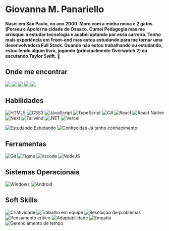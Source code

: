 # Giovanna M. Panariello 

#### Nasci em São Paulo, no ano 2000. Moro com a minha noiva e 2 gatos (Perseu e Apolo) na cidade de Osasco. Cursei Pedagogia mas me arrisquei a estudar tecnologia e acabei optando por essa carreira. Tenho mais experiência em Front-end mas estou estudando para me tornar uma desenvolvedora Full Stack. Quando não estou trabalhando ou estudando, estou lendo algum livro, jogando (principalmente Overwatch 2) ou escutando Taylor Swift. 🤍

## Onde me encontrar
<a href="https://www.linkedin.com/in/gmpanariello/">
  <img src="https://img.shields.io/badge/LinkedIn-D47286?style=for-the-badge&logo=linkedin&logoColor=white" />
</a>
<a href="https://github.com/gmpanariello">
  <img src="https://img.shields.io/badge/GitHub-D47286?style=for-the-badge&logo=github&logoColor=white" />
</a>
<a href="https://discord.com/channels/@panariello/">
  <img src="https://img.shields.io/badge/Discord-D47286?style=for-the-badge&logo=discord&logoColor=white" />
</a>
<a href="mailto:contatopanariello@gmail.com">
  <img src="https://img.shields.io/badge/Gmail-D47286?style=for-the-badge&logo=gmail&logoColor=white"/>
</a>
<a href="https://www.dio.me/users/contatopanariello">
  <img src="https://img.shields.io/badge/DIO-D47286?style=for-the-badge"/>
</a>

## Habilidades 
![HTML5](https://img.shields.io/badge/HTML5-D47286?style=for-the-badge&logo=html5&logoColor=white)
![CSS3](https://img.shields.io/badge/CSS3-D47286?style=for-the-badge&logo=css3&logoColor=white)
![JavaScript](https://img.shields.io/badge/JavaScript-D47286?style=for-the-badge&logo=javascript&logoColor=white)
![TypeScript](https://img.shields.io/badge/TypeScript-D47286?style=for-the-badge&logo=typescript&logoColor=white)
![C#](https://img.shields.io/badge/C%23-B24A60?style=for-the-badge&logo=c-sharp&logoColor=white)
![React](https://img.shields.io/badge/React-D47286?style=for-the-badge&logo=react&logoColor=white)
![React Native](https://img.shields.io/badge/React_Native-D47286?style=for-the-badge&logo=react&logoColor=white)
![Next](https://img.shields.io/badge/Next-D47286?style=for-the-badge&logo=next.js&logoColor=white)
![Tailwind](https://img.shields.io/badge/tailwindcss-D47286?style=for-the-badge&logo=tailwind-css&logoColor=white)
![.NET](https://img.shields.io/badge/.NET-B24A60?style=for-the-badge&logo=.net&logoColor=white)
![Vercel](https://img.shields.io/badge/vercel-D47286?style=for-the-badge&logo=vercel&logoColor=white)

![Estudando](https://img.shields.io/badge/-B24A60?style=for-the-badge) Estudando
![Conhecidas](https://img.shields.io/badge/-D47286?style=for-the-badge) Já tenho conhecimento

## Ferramentas
![Git](https://img.shields.io/badge/GIT-D47286?style=for-the-badge&logo=git&logoColor=white)
![Figma](https://img.shields.io/badge/Figma-D47286?style=for-the-badge&logo=figma&logoColor=white)
![Vscode](https://img.shields.io/badge/Vscode-D47286?style=for-the-badge&logo=visual-studio-code&logoColor=white)
![NodeJS](https://img.shields.io/badge/node.js-D47286?style=for-the-badge&logo=node.js&logoColor=white)

## Sistemas Operacionais
![Windows](https://img.shields.io/badge/Windows-D47286?style=for-the-badge)
![Android](https://img.shields.io/badge/Android-D47286?style=for-the-badge)

## Soft Skills
![Criatividade](https://img.shields.io/badge/🤍_Criatividade-D47286?style=for-the-badge)
![Trabalho em equipe](https://img.shields.io/badge/🤍_Trabalho_em_equipe-D47286?style=for-the-badge)
![Resolução de problemas](https://img.shields.io/badge/🤍_Resolução_de_problemas-D47286?style=for-the-badge)
![Pensamento crítico](https://img.shields.io/badge/🤍_Pensamento_crítico-D47286?style=for-the-badge)
![Adaptabilidade](https://img.shields.io/badge/🤍_Adaptabilidade-D47286?style=for-the-badge)
![Empatia](https://img.shields.io/badge/🤍_Empatia-D47286?style=for-the-badge)
![Gerenciamento de tempo](https://img.shields.io/badge/🤍_Gerenciamento_de_tempo-D47286?style=for-the-badge)
